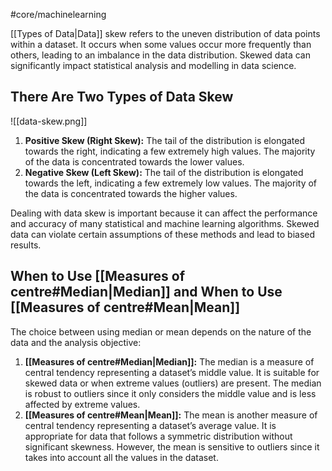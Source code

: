 #core/machinelearning

[[Types of Data|Data]] skew refers to the uneven distribution of data points within a dataset. It occurs when some values occur more frequently than others, leading to an imbalance in the data distribution. Skewed data can significantly impact statistical analysis and modelling in data science.

## There Are Two Types of Data Skew

![[data-skew.png]]

1. **Positive Skew (Right Skew):** The tail of the distribution is elongated towards the right, indicating a few extremely high values. The majority of the data is concentrated towards the lower values.
2. **Negative Skew (Left Skew):** The tail of the distribution is elongated towards the left, indicating a few extremely low values. The majority of the data is concentrated towards the higher values.

Dealing with data skew is important because it can affect the performance and accuracy of many statistical and machine learning algorithms. Skewed data can violate certain assumptions of these methods and lead to biased results.

## When to Use [[Measures of centre#Median|Median]] and When to Use [[Measures of centre#Mean|Mean]]

The choice between using median or mean depends on the nature of the data and the analysis objective:

1. **[[Measures of centre#Median|Median]]:** The median is a measure of central tendency representing a dataset’s middle value. It is suitable for skewed data or when extreme values (outliers) are present. The median is robust to outliers since it only considers the middle value and is less affected by extreme values.
2. **[[Measures of centre#Mean|Mean]]:** The mean is another measure of central tendency representing a dataset’s average value. It is appropriate for data that follows a symmetric distribution without significant skewness. However, the mean is sensitive to outliers since it takes into account all the values in the dataset.
